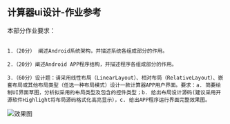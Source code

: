 ## 计算器ui设计-作业参考

本部分作业要求：

```

1.（20分） 阐述Android系统架构，并描述系统各组成部分的作用。

2.（20分）阐述Android APP程序结构，并描述程序各组成部分的作用。

3.（60分）设计题：请采用线性布局（LinearLayout）、相对布局（RelativeLayout）、嵌套布局或其他布局类型（任选一种布局模式）设计一款计算器APP用户界面。要求：a. 简要绘制UI界面草图，分析拟采用的布局类型及包含的控件类型；b. 给出布局设计源码(建议采用开源软件Highlight将布局源码格式化高亮显示），c. 给出APP程序运行界面完整效果图。

```
![效果图](https://github.com/tsingke/AndroidCodes/blob/master/1_UI/Calculate/%E8%AE%A1%E7%AE%97%E5%99%A8UI%E8%AE%BE%E8%AE%A1.png)
